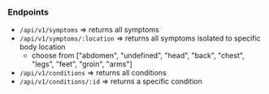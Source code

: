 ### Endpoints
* `/api/v1/symptoms` => returns all symptoms
* `/api/v1/symptoms/:location` => returns all symptoms isolated to specific body location
  * choose from ["abdomen", "undefined", "head", "back", "chest", "legs", "feet", "groin", "arms"]
* `/api/v1/conditions` => returns all conditions
* `/api/v1/conditions/:id` => returns a specific condition
